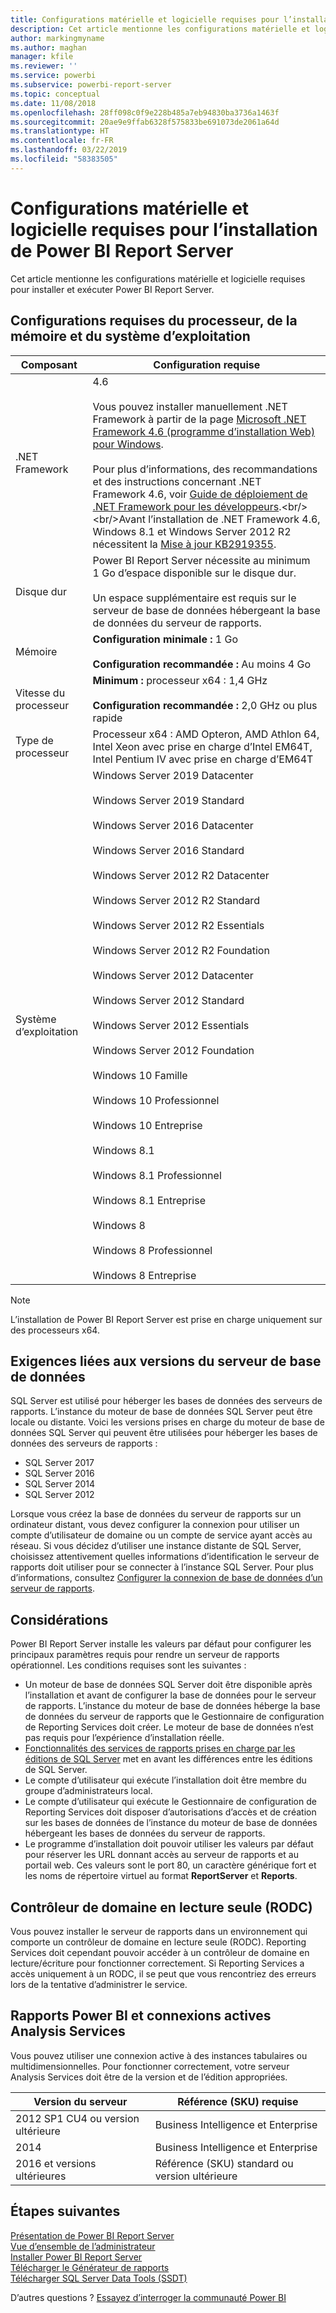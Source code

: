 ```yaml
---
title: Configurations matérielle et logicielle requises pour l’installation de Power BI Report Server
description: Cet article mentionne les configurations matérielle et logicielle requises pour installer et exécuter Power BI Report Server.
author: markingmyname
ms.author: maghan
manager: kfile
ms.reviewer: ''
ms.service: powerbi
ms.subservice: powerbi-report-server
ms.topic: conceptual
ms.date: 11/08/2018
ms.openlocfilehash: 28ff098c0f9e228b485a7eb94830ba3736a1463f
ms.sourcegitcommit: 20ae9e9ffab6328f575833be691073de2061a64d
ms.translationtype: HT
ms.contentlocale: fr-FR
ms.lasthandoff: 03/22/2019
ms.locfileid: "58383505"
---
```

# <a name="hardware-and-software-requirements-for-installing-power-bi-report-server"></a>Configurations matérielle et logicielle requises pour l’installation de Power BI Report Server

Cet article mentionne les configurations matérielle et logicielle requises pour installer et exécuter Power BI Report Server.

## <a name="processor-memory-and-operating-system-requirements"></a>Configurations requises du processeur, de la mémoire et du système d’exploitation

| Composant | Configuration requise |
| --- | --- |
| .NET Framework |4.6<br><br>Vous pouvez installer manuellement .NET Framework à partir de la page [Microsoft .NET Framework 4.6 (programme d’installation Web) pour Windows](http://support.microsoft.com/kb/3045560).<br/><br/> Pour plus d’informations, des recommandations et des instructions concernant .NET Framework 4.6, voir [Guide de déploiement de .NET Framework pour les développeurs](http://msdn.microsoft.com/library/ee942965\(v=vs.110\).aspx).<br/><br/>Avant l’installation de .NET Framework 4.6, Windows 8.1 et Windows Server 2012 R2 nécessitent la [Mise à jour KB2919355](http://support.microsoft.com/kb/2919355). |
| Disque dur |Power BI Report Server nécessite au minimum 1 Go d’espace disponible sur le disque dur.<br><br>Un espace supplémentaire est requis sur le serveur de base de données hébergeant la base de données du serveur de rapports. |
| Mémoire |**Configuration minimale :** 1 Go<br/><br/> **Configuration recommandée :** Au moins 4 Go |
| Vitesse du processeur |**Minimum :** processeur x64 : 1,4 GHz<br/><br/> **Configuration recommandée :** 2,0 GHz ou plus rapide |
| Type de processeur |Processeur x64 : AMD Opteron, AMD Athlon 64, Intel Xeon avec prise en charge d’Intel EM64T, Intel Pentium IV avec prise en charge d’EM64T |
| Système d’exploitation |Windows Server 2019 Datacenter<br><br>Windows Server 2019 Standard<br><br>Windows Server 2016 Datacenter<br><br>Windows Server 2016 Standard<br><br>Windows Server 2012 R2 Datacenter<br><br>Windows Server 2012 R2 Standard<br><br>Windows Server 2012 R2 Essentials<br><br>Windows Server 2012 R2 Foundation<br><br>Windows Server 2012 Datacenter<br><br>Windows Server 2012 Standard<br><br>Windows Server 2012 Essentials<br><br>Windows Server 2012 Foundation<br><br>Windows 10 Famille<br><br>Windows 10 Professionnel<br><br>Windows 10 Entreprise<br><br>Windows 8.1<br><br>Windows 8.1 Professionnel<br><br>Windows 8.1 Entreprise<br><br>Windows 8<br><br>Windows 8 Professionnel<br><br>Windows 8 Entreprise |

> [!NOTE]
> L’installation de Power BI Report Server est prise en charge uniquement sur des processeurs x64.


## <a name="database-server-version-requirements"></a>Exigences liées aux versions du serveur de base de données

SQL Server est utilisé pour héberger les bases de données des serveurs de rapports. L’instance du moteur de base de données SQL Server peut être locale ou distante. Voici les versions prises en charge du moteur de base de données SQL Server qui peuvent être utilisées pour héberger les bases de données des serveurs de rapports :

* SQL Server 2017
* SQL Server 2016
* SQL Server 2014
* SQL Server 2012

Lorsque vous créez la base de données du serveur de rapports sur un ordinateur distant, vous devez configurer la connexion pour utiliser un compte d’utilisateur de domaine ou un compte de service ayant accès au réseau. Si vous décidez d’utiliser une instance distante de SQL Server, choisissez attentivement quelles informations d’identification le serveur de rapports doit utiliser pour se connecter à l’instance SQL Server. Pour plus d’informations, consultez [Configurer la connexion de base de données d’un serveur de rapports](https://docs.microsoft.com/sql/reporting-services/install-windows/configure-a-report-server-database-connection-ssrs-configuration-manager).

## <a name="considerations"></a>Considérations

Power BI Report Server installe les valeurs par défaut pour configurer les principaux paramètres requis pour rendre un serveur de rapports opérationnel. Les conditions requises sont les suivantes :

* Un moteur de base de données SQL Server doit être disponible après l’installation et avant de configurer la base de données pour le serveur de rapports. L’instance du moteur de base de données héberge la base de données du serveur de rapports que le Gestionnaire de configuration de Reporting Services doit créer. Le moteur de base de données n’est pas requis pour l’expérience d’installation réelle.
* [Fonctionnalités des services de rapports prises en charge par les éditions de SQL Server](https://docs.microsoft.com/sql/reporting-services/reporting-services-features-supported-by-the-editions-of-sql-server-2016) met en avant les différences entre les éditions de SQL Server.
* Le compte d’utilisateur qui exécute l’installation doit être membre du groupe d’administrateurs local.
* Le compte d’utilisateur qui exécute le Gestionnaire de configuration de Reporting Services doit disposer d’autorisations d’accès et de création sur les bases de données de l’instance du moteur de base de données hébergeant les bases de données du serveur de rapports.
* Le programme d’installation doit pouvoir utiliser les valeurs par défaut pour réserver les URL donnant accès au serveur de rapports et au portail web. Ces valeurs sont le port 80, un caractère générique fort et les noms de répertoire virtuel au format **ReportServer** et **Reports**.

## <a name="read-only-domain-controller-rodc"></a>Contrôleur de domaine en lecture seule (RODC)

 Vous pouvez installer le serveur de rapports dans un environnement qui comporte un contrôleur de domaine en lecture seule (RODC). Reporting Services doit cependant pouvoir accéder à un contrôleur de domaine en lecture/écriture pour fonctionner correctement. Si Reporting Services a accès uniquement à un RODC, il se peut que vous rencontriez des erreurs lors de la tentative d’administrer le service.

## <a name="power-bi-reports-and-analysis-services-live-connections"></a>Rapports Power BI et connexions actives Analysis Services

Vous pouvez utiliser une connexion active à des instances tabulaires ou multidimensionnelles. Pour fonctionner correctement, votre serveur Analysis Services doit être de la version et de l’édition appropriées.

| **Version du serveur** | **Référence (SKU) requise** |
| --- | --- |
| 2012 SP1 CU4 ou version ultérieure |Business Intelligence et Enterprise |
| 2014 |Business Intelligence et Enterprise |
| 2016 et versions ultérieures |Référence (SKU) standard ou version ultérieure |

## <a name="next-steps"></a>Étapes suivantes

[Présentation de Power BI Report Server](get-started.md)  
[Vue d’ensemble de l’administrateur](admin-handbook-overview.md)  
[Installer Power BI Report Server](install-report-server.md)  
[Télécharger le Générateur de rapports](https://www.microsoft.com/download/details.aspx?id=53613)  
[Télécharger SQL Server Data Tools (SSDT)](http://go.microsoft.com/fwlink/?LinkID=616714)

D’autres questions ? [Essayez d’interroger la communauté Power BI](https://community.powerbi.com/)